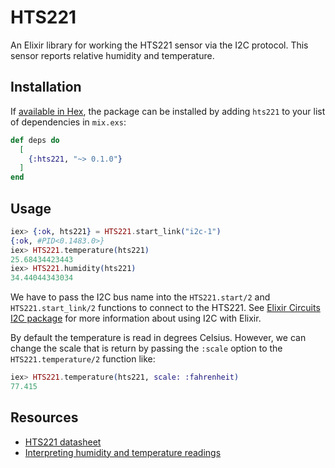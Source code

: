 # HTS221

An Elixir library for working the HTS221 sensor via the I2C protocol. This sensor reports relative humidity
and temperature.

## Installation

If [available in Hex](https://hex.pm/docs/publish), the package can be installed
by adding `hts221` to your list of dependencies in `mix.exs`:

```elixir
def deps do
  [
    {:hts221, "~> 0.1.0"}
  ]
end
```

## Usage

```elixir
iex> {:ok, hts221} = HTS221.start_link("i2c-1")
{:ok, #PID<0.1483.0>}
iex> HTS221.temperature(hts221)
25.68434423443
iex> HTS221.humidity(hts221)
34.44044343034
```  

We have to pass the I2C bus name into the `HTS221.start/2` and `HTS221.start_link/2`
functions to connect to the HTS221. See [Elixir Circuits I2C package](https://github.com/elixir-circuits/circuits_i2c)
for more information about using I2C with Elixir.

By default the temperature is read in degrees Celsius. However, we can change the
scale that is return by passing the `:scale` option to the `HTS221.temperature/2` function
like:

```elixir
iex> HTS221.temperature(hts221, scale: :fahrenheit)
77.415
```

## Resources 

 - [HTS221 datasheet](https://www.st.com/resource/en/datasheet/hts221.pdf)
 - [Interpreting humidity and temperature readings](https://www.st.com/resource/en/technical_note/dm00208001.pdf)

